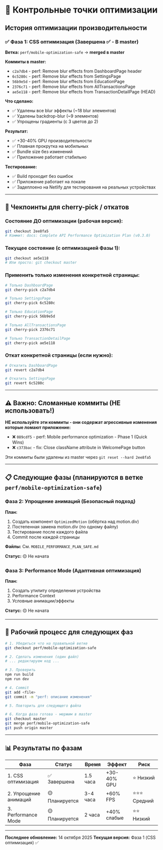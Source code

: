# 🔖 Контрольные точки оптимизации

## История оптимизации производительности

### ✅ Фаза 1: CSS оптимизация (Завершена ✅ - В master)

**Ветка:** `perf/mobile-optimization-safe` → **merged в master**

**Коммиты в master:**
- `c2a7db4` - perf: Remove blur effects from DashboardPage header
- `6c5280c` - perf: Remove blur effects from SettingsPage
- `56b9e5d` - perf: Remove blur effects from EducationPage
- `2376c71` - perf: Remove blur effects from AllTransactionsPage
- `ae5e118` - perf: Remove blur effects from TransactionDetailPage (HEAD)

**Что сделано:**
- ✅ Удалены все blur эффекты (~18 blur элементов)
- ✅ Удалены backdrop-blur (~9 элементов)
- ✅ Упрощены градиенты (с 3 цветов до 2)

**Результат:**
- ✅ +30-40% GPU производительности
- ✅ Плавная прокрутка на мобильных
- ✅ Bundle size без изменений
- ✅ Приложение работает стабильно

**Тестирование:**
- ✅ Build проходит без ошибок
- ✅ Приложение работает на локале
- ✅ Задеплоено на Netlify для тестирования на реальных устройствах

---

## 🎯 Чекпоинты для cherry-pick / откатов

### Состояние ДО оптимизации (рабочая версия):
```bash
git checkout 2ee8fa5
# Коммит: docs: Complete API Performance Optimization Plan (v0.3.0)
```

### Текущее состояние (с оптимизацией Фазы 1):
```bash
git checkout ae5e118
# Или просто: git checkout master
```

### Применить только изменения конкретной страницы:
```bash
# Только DashboardPage
git cherry-pick c2a7db4

# Только SettingsPage
git cherry-pick 6c5280c

# Только EducationPage
git cherry-pick 56b9e5d

# Только AllTransactionsPage
git cherry-pick 2376c71

# Только TransactionDetailPage
git cherry-pick ae5e118
```

### Откат конкретной страницы (если нужно):
```bash
# Откатить DashboardPage
git revert c2a7db4

# Откатить SettingsPage
git revert 6c5280c
```

---

## ⚠️ Важно: Сломанные коммиты (НЕ использовать!)

**НЕ используйте эти коммиты - они содержат агрессивные изменения которые ломают приложение:**

- ❌ `089cdf5` - perf: Mobile performance optimization - Phase 1 (Quick Wins)
- ❌ `c373bac` - fix: Close className attribute in WelcomePage button

Эти коммиты были удалены из master через `git reset --hard 2ee8fa5`

---

## 📋 Следующие фазы (планируются в ветке `perf/mobile-optimization-safe`)

### Фаза 2: Упрощение анимаций (Безопасный подход)
**План:**
1. Создать компонент `OptimizedMotion` (обёртка над motion.div)
2. Постепенная замена motion.div (по одному файлу)
3. Тестирование после каждого файла
4. Commit после каждой страницы

**Файлы:** См. `MOBILE_PERFORMANCE_PLAN_SAFE.md`

**Статус:** 🟡 Не начата

### Фаза 3: Performance Mode (Адаптивная оптимизация)
**План:**
1. Создать утилиту определения устройства
2. Performance Context
3. Условные анимации/эффекты

**Статус:** 🟡 Не начата

---

## 🚀 Рабочий процесс для следующих фаз

```bash
# 1. Убедиться что на правильной ветке
git checkout perf/mobile-optimization-safe

# 2. Сделать изменения (один файл)
# ... редактируем код ...

# 3. Проверить
npm run build
npm run dev

# 4. Commit
git add <file>
git commit -m "perf: описание изменения"

# 5. Повторить для следующего файла

# 6. Когда фаза готова - мержим в master
git checkout master
git merge perf/mobile-optimization-safe
git push origin master
```

---

## 📊 Результаты по фазам

| Фаза | Статус | Время | Эффект | Риск |
|------|--------|-------|--------|------|
| 1. CSS оптимизация | ✅ Завершена | 1.5 часа | +30-40% GPU | ⭐ Низкий |
| 2. Упрощение анимаций | 🟡 Планируется | 3-4 часа | +60% FPS | ⭐⭐⭐ Средний |
| 3. Performance Mode | 🟡 Планируется | 2 часа | +40% слабые | ⭐⭐ Низкий |

---

**Последнее обновление:** 14 октября 2025
**Текущая версия:** Фаза 1 (CSS оптимизация) ✅
